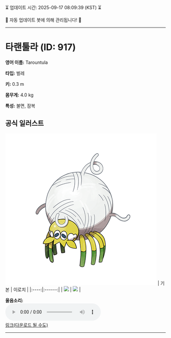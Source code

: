 
⏳ 업데이트 시간: 2025-09-17 08:09:39 (KST) ⏳

🤖 자동 업데이트 봇에 의해 관리됩니다! 🤖

---

# 타랜툴라 (ID: 917)
**영어 이름:** Tarountula

**타입:** 벌레

**키:** 0.3 m

**몸무게:** 4.0 kg

**특성:** 불면, 잠복

## 공식 일러스트
![](https://raw.githubusercontent.com/PokeAPI/sprites/master/sprites/pokemon/other/official-artwork/917.png)
| 기본 | 이로치 |
|:----:|:------:|
| <img src="http://play.pokemonshowdown.com/sprites/ani/tarountula.gif" width="200"> | <img src="http://play.pokemonshowdown.com/sprites/ani-shiny/tarountula.gif" width="200"> |

**울음소리:**<br><audio controls src="https://raw.githubusercontent.com/PokeAPI/cries/main/cries/pokemon/latest/917.ogg"></audio><br> [링크(다운로드 될 수도)](https://raw.githubusercontent.com/PokeAPI/cries/main/cries/pokemon/latest/917.ogg)


---
